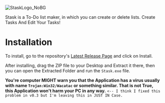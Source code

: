 ![StaskLogo_NoBG](https://user-images.githubusercontent.com/74603055/130187090-be1bac38-bf6a-4582-b3f4-1851fe0cb7be.png)

Stask is a To-Do list maker, in which you can create or delete lists. Create Tasks And Edit Your Tasks!

# Installation 
To install, go to the repository's [Latest Release Page](https://github.com/RefinedDev/Stask/releases) and click on Install.

After installing, drag the ZIP file to your Desktop and Extract it there, then you can open the Extracted Folder and run the `Stask.exe` file.

**You're computer MIGHT warn you that the Application has a virus usually with name `Trojan:Win32/Wacatac` or something similar. That is not True, this Application won't harm your PC in any way.**  `<-- I think I fixed this problem in v0.3 but I'm leaving this in JUST IN Case.`
